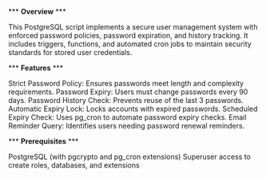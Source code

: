 *** **Overview** ***

This PostgreSQL script implements a secure user management system with enforced password policies, password expiration, and history tracking. It includes triggers, functions, and automated cron jobs to maintain security standards for stored user credentials.

*** **Features** ***

Strict Password Policy: Ensures passwords meet length and complexity requirements.
Password Expiry: Users must change passwords every 90 days.
Password History Check: Prevents reuse of the last 3 passwords.
Automatic Expiry Lock: Locks accounts with expired passwords.
Scheduled Expiry Check: Uses pg_cron to automate password expiry checks.
Email Reminder Query: Identifies users needing password renewal reminders.

*** **Prerequisites** ***

PostgreSQL (with pgcrypto and pg_cron extensions)
Superuser access to create roles, databases, and extensions
